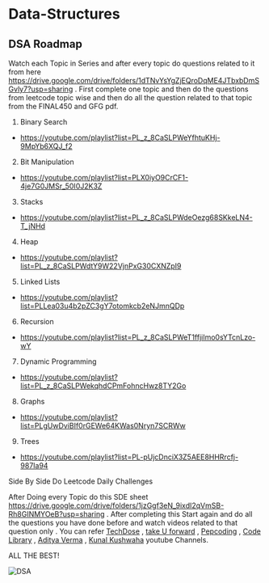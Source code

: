 # Data-Structures

DSA Roadmap
------------------------

Watch each Topic in Series and after every topic do questions related to it from here https://drive.google.com/drive/folders/1dTNvYsYgZjEQroDqME4JTbxbDmSGvly7?usp=sharing . First complete one topic and then do the questions from leetcode topic wise and then do all the question related to that topic from the FINAL450 and GFG pdf.

1. Binary Search
- https://youtube.com/playlist?list=PL_z_8CaSLPWeYfhtuKHj-9MpYb6XQJ_f2

2. Bit Manipulation
- https://youtube.com/playlist?list=PLX0iyO9CrCF1-4je7G0JMSr_50I0J2K3Z

3. Stacks
- https://youtube.com/playlist?list=PL_z_8CaSLPWdeOezg68SKkeLN4-T_jNHd

4. Heap
- https://youtube.com/playlist?list=PL_z_8CaSLPWdtY9W22VjnPxG30CXNZpI9

5. Linked Lists
- https://youtube.com/playlist?list=PLLea03u4b2pZC3gY7otomkcb2eNJmnQDp

6. Recursion
- https://youtube.com/playlist?list=PL_z_8CaSLPWeT1ffjiImo0sYTcnLzo-wY

7. Dynamic Programming
- https://youtube.com/playlist?list=PL_z_8CaSLPWekqhdCPmFohncHwz8TY2Go

8. Graphs
- https://youtube.com/playlist?list=PLgUwDviBIf0rGEWe64KWas0Nryn7SCRWw

9. Trees
- https://youtube.com/playlist?list=PL-pUjcDnciX3Z5AEE8HHRrcfj-987Ia94

Side By Side Do Leetcode Daily Challenges

After Doing every Topic do this SDE sheet https://drive.google.com/drive/folders/1jzGgf3eN_9ixdI2qVmSB-Rh8GINMYOeB?usp=sharing . 
After completing this Start again and do all the questions you have done before and watch videos related to that question only . 
You can refer [TechDose](https://www.youtube.com/channel/UCnxhETjJtTPs37hOZ7vQ88g) , [take U forward](https://www.youtube.com/c/takeUforward) , [Pepcoding](https://www.youtube.com/c/Pepcoding) , [Code Library](https://www.youtube.com/c/CodeLibrary) , [Aditya Verma](https://www.youtube.com/c/AdityaVermaTheProgrammingLord) , [Kunal Kushwaha](https://www.youtube.com/c/KunalKushwaha) youtube Channels.

ALL THE BEST!

![DSA](https://miro.medium.com/max/1000/1*sMryEXZVPKFjGNcfSzE8Mw.jpeg)
